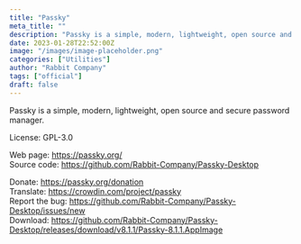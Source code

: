 ```yaml
---
title: "Passky"
meta_title: ""
description: "Passky is a simple, modern, lightweight, open source and secure password manager."
date: 2023-01-28T22:52:00Z
image: "/images/image-placeholder.png"
categories: ["Utilities"]
author: "Rabbit Company"
tags: ["official"]
draft: false
---
```


Passky is a simple, modern, lightweight, open source and secure password manager.

License: GPL-3.0

Web page: https://passky.org/  
Source code: https://github.com/Rabbit-Company/Passky-Desktop

Donate: https://passky.org/donation  
Translate: https://crowdin.com/project/passky  
Report the bug: https://github.com/Rabbit-Company/Passky-Desktop/issues/new  
Download: https://github.com/Rabbit-Company/Passky-Desktop/releases/download/v8.1.1/Passky-8.1.1.AppImage
